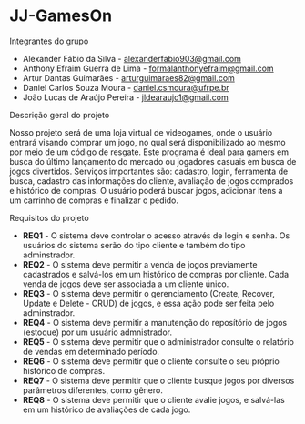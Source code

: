 # JJ-GamesOn

Integrantes do grupo

* Alexander Fábio da Silva - alexanderfabio903@gmail.com
* Anthony Efraim Guerra de Lima - formalanthonyefraim@gmail.com
* Artur Dantas Guimarães - arturguimaraes82@gmail.com
* Daniel Carlos Souza Moura - daniel.csmoura@ufrpe.br
* João Lucas de Araújo Pereira - jldearaujo1@gmail.com

Descrição geral do projeto

  Nosso projeto será de uma loja virtual de videogames, onde o usuário entrará visando comprar um jogo, no qual será disponibilizado ao mesmo por meio de um código de resgate. Este programa é ideal para gamers em busca do último lançamento do mercado ou jogadores casuais em busca de jogos divertidos.
  Serviços importantes são: cadastro, login, ferramenta de busca, cadastro das informações do cliente, avaliação de jogos comprados e histórico de compras. O usuário poderá buscar jogos, adicionar itens a um carrinho de compras e finalizar o pedido.

Requisitos do projeto

* **REQ1** - O sistema deve controlar o acesso através de login e senha. Os usuários do sistema serão do tipo cliente e também do tipo adminstrador.
* **REQ2** - O sistema deve permitir a venda de jogos previamente cadastrados e salvá-los em um histórico de compras por cliente. Cada venda de jogos deve ser associada a um cliente único.
* **REQ3** - O sistema deve permitir o gerenciamento (Create, Recover, Update e Delete - CRUD) de jogos, e essa ação pode ser feita pelo adminstrador.
* **REQ4** - O sistema deve permitir a manutenção do reposítório de jogos (estoque) por um usuário admnistrador.
* **REQ5** - O sistema deve permitir que o administrador consulte o relatório de vendas em determinado período.
* **REQ6** - O sistema deve permitir que o cliente consulte o seu próprio histórico de compras.
* **REQ7** - O sistema deve permitir que o cliente busque jogos por diversos parâmetros diferentes, como gênero.
* **REQ8** - O sistema deve permitir que o cliente avalie jogos, e salvá-las em um histórico de avaliações de cada jogo.
